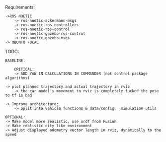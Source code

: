 Requirements:

    ->ROS NOETIC
        -> ros-noetic-ackermann-msgs
        -> ros-noetic-ros-controllers
        -> ros-noetic-ros-control
        -> ros-noetic-gazebo-ros-control
        -> ros-noetic-gazebo-msgs
    -> UBUNTU FOCAL
    
TODO:

    BASELINE:

        CRITICAL:
        -> ADD YAW IN CALCULATIONS IN COMMANDER (not control package algorithms)

    -> plot planned trajectory and actual trajectory in rviz 
        -> the car model's movement in rviz is completely fucked the pose to tf is bad

    -> Improve architecture:
        -> Split into vehicle functions & data/config,  simulation utils

    OPTIONAL:
    -> Make model more realistic, use urdf from Fusion
    -> Make realistic city like environment
    -> Adjust displayed odometry vector length in rviz, dynamically to the speed
    